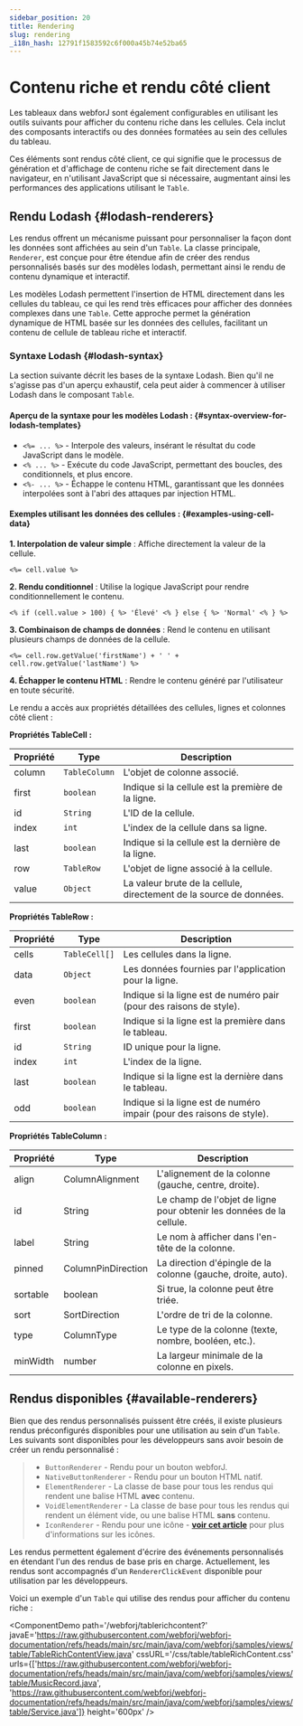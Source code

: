 ```yaml
---
sidebar_position: 20
title: Rendering
slug: rendering
_i18n_hash: 12791f1583592c6f000a45b74e52ba65
---
```

# Contenu riche et rendu côté client

Les tableaux dans webforJ sont également configurables en utilisant les outils suivants pour afficher du contenu riche dans les cellules. Cela inclut des composants interactifs ou des données formatées au sein des cellules du tableau.

Ces éléments sont rendus côté client, ce qui signifie que le processus de génération et d'affichage de contenu riche se fait directement dans le navigateur, en n'utilisant JavaScript que si nécessaire, augmentant ainsi les performances des applications utilisant le `Table`.

## Rendu Lodash {#lodash-renderers}

Les rendus offrent un mécanisme puissant pour personnaliser la façon dont les données sont affichées au sein d'un `Table`. La classe principale, `Renderer`, est conçue pour être étendue afin de créer des rendus personnalisés basés sur des modèles lodash, permettant ainsi le rendu de contenu dynamique et interactif.

Les modèles Lodash permettent l'insertion de HTML directement dans les cellules du tableau, ce qui les rend très efficaces pour afficher des données complexes dans une `Table`. Cette approche permet la génération dynamique de HTML basée sur les données des cellules, facilitant un contenu de cellule de tableau riche et interactif.

### Syntaxe Lodash {#lodash-syntax}

La section suivante décrit les bases de la syntaxe Lodash. Bien qu'il ne s'agisse pas d'un aperçu exhaustif, cela peut aider à commencer à utiliser Lodash dans le composant `Table`.

#### Aperçu de la syntaxe pour les modèles Lodash : {#syntax-overview-for-lodash-templates}

- `<%= ... %>` - Interpole des valeurs, insérant le résultat du code JavaScript dans le modèle.
- `<% ... %>` - Exécute du code JavaScript, permettant des boucles, des conditionnels, et plus encore.
- `<%- ... %>` - Échappe le contenu HTML, garantissant que les données interpolées sont à l'abri des attaques par injection HTML.

#### Exemples utilisant les données des cellules : {#examples-using-cell-data}

**1. Interpolation de valeur simple** : Affiche directement la valeur de la cellule.

`<%= cell.value %>`

**2. Rendu conditionnel** : Utilise la logique JavaScript pour rendre conditionnellement le contenu.

`<% if (cell.value > 100) { %> 'Élevé' <% } else { %> 'Normal' <% } %>`

**3. Combinaison de champs de données** : Rend le contenu en utilisant plusieurs champs de données de la cellule.

`<%= cell.row.getValue('firstName') + ' ' + cell.row.getValue('lastName') %>`

**4. Échapper le contenu HTML** : Rendre le contenu généré par l'utilisateur en toute sécurité.

Le rendu a accès aux propriétés détaillées des cellules, lignes et colonnes côté client :

**Propriétés TableCell :**

|Propriété	|Type	|Description|
|-|-|-|
|column|`TableColumn`|L'objet de colonne associé.|
|first|`boolean`|Indique si la cellule est la première de la ligne.|
|id|`String`|L'ID de la cellule.|
|index|`int`|L'index de la cellule dans sa ligne.|
|last|`boolean`|Indique si la cellule est la dernière de la ligne.|
|row|`TableRow`|L'objet de ligne associé à la cellule.|
|value|`Object`|La valeur brute de la cellule, directement de la source de données.|

**Propriétés TableRow :**

|Propriété|Type|Description|
|-|-|-|
|cells|`TableCell[]`|Les cellules dans la ligne.|
|data|`Object`|Les données fournies par l'application pour la ligne.|
|even|`boolean`|Indique si la ligne est de numéro pair (pour des raisons de style).|
|first|`boolean`|Indique si la ligne est la première dans le tableau.|
|id|`String`|ID unique pour la ligne.|
|index|`int`|L'index de la ligne.|
|last|`boolean`|Indique si la ligne est la dernière dans le tableau.|
|odd|`boolean`|Indique si la ligne est de numéro impair (pour des raisons de style).|

**Propriétés TableColumn :**

|Propriété	|Type	|Description|
|-|-|-|
|align|ColumnAlignment|L'alignement de la colonne (gauche, centre, droite).|
|id|String|Le champ de l'objet de ligne pour obtenir les données de la cellule.|
|label|String|Le nom à afficher dans l'en-tête de la colonne.|
|pinned|ColumnPinDirection|La direction d'épingle de la colonne (gauche, droite, auto).|
|sortable|boolean|Si true, la colonne peut être triée.|
|sort|SortDirection|L'ordre de tri de la colonne.|
|type|ColumnType|Le type de la colonne (texte, nombre, booléen, etc.).|
|minWidth|number|La largeur minimale de la colonne en pixels.|

## Rendus disponibles {#available-renderers}

Bien que des rendus personnalisés puissent être créés, il existe plusieurs rendus préconfigurés disponibles pour une utilisation au sein d'un `Table`. Les suivants sont disponibles pour les développeurs sans avoir besoin de créer un rendu personnalisé :

>- `ButtonRenderer` - Rendu pour un bouton webforJ.
>- `NativeButtonRenderer` - Rendu pour un bouton HTML natif.
>- `ElementRenderer` - La classe de base pour tous les rendus qui rendent une balise HTML **avec** contenu.
>- `VoidElementRenderer` - La classe de base pour tous les rendus qui rendent un élément vide, ou une balise HTML **sans** contenu.
>- `IconRenderer` - Rendu pour une icône - **[voir cet article](../../components/icon)** pour plus d'informations sur les icônes.

Les rendus permettent également d'écrire des événements personnalisés en étendant l'un des rendus de base pris en charge. Actuellement, les rendus sont accompagnés d'un `RendererClickEvent` disponible pour utilisation par les développeurs.

Voici un exemple d'un `Table` qui utilise des rendus pour afficher du contenu riche :

<ComponentDemo 
path='/webforj/tablerichcontent?' 
javaE='https://raw.githubusercontent.com/webforj/webforj-documentation/refs/heads/main/src/main/java/com/webforj/samples/views/table/TableRichContentView.java'
cssURL='/css/table/tableRichContent.css'
urls={['https://raw.githubusercontent.com/webforj/webforj-documentation/refs/heads/main/src/main/java/com/webforj/samples/views/table/MusicRecord.java', 
'https://raw.githubusercontent.com/webforj/webforj-documentation/refs/heads/main/src/main/java/com/webforj/samples/views/table/Service.java']}
height='600px'
/>
